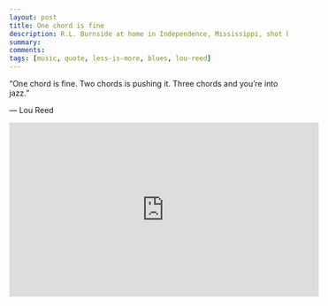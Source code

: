 ```yaml
---
layout: post
title: One chord is fine
description: R.L. Burnside at home in Independence, Mississippi, shot by Alan Lomax, Worth Long, and John Bishop in August, 1978.
summary: 
comments: 
tags: [music, quote, less-is-more, blues, lou-reed]
---
```


“One chord is fine. Two chords is pushing it. Three chords and you’re into jazz.”

— Lou Reed

<div class="youtube-embed-container">
	<iframe width="560" height="315" src="https://www.youtube.com/embed/K_DOnKJ232M" title="YouTube video player" frameborder="0" allow="accelerometer; autoplay; clipboard-write; encrypted-media; gyroscope; picture-in-picture" allowfullscreen></iframe>
</div>